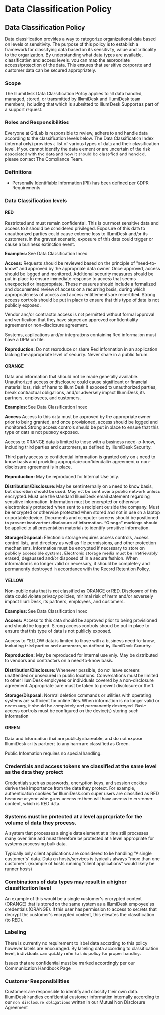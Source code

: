 # Data Classification Policy

## Data Classification Policy <a id="data-classification-policy"></a>

Data classification provides a way to categorize organizational data based on levels of sensitivity. The purpose of this policy is to establish a framework for classifying data based on its sensitivity, value and criticality to the organization. By understanding what data types are available, classification and access levels, you can map the appropriate access/protection of the data. This ensures that sensitive corporate and customer data can be secured appropriately.

### Scope <a id="scope"></a>

The IllumiDesk Data Classification Policy applies to all data handled, managed, stored, or transmitted by IllumiDesk and IllumiDesk team members, including that which is submitted to IllumiDesk Support as part of a support request.

### Roles and Responsibilities <a id="roles-and-responsibilities"></a>

Everyone at GitLab is responsible to review, adhere to and handle data according to the classification levels below. The Data Classification Index \(internal only\) provides a list of various types of data and their classification level. If you cannot identify the data element or are uncertain of the risk associated with the data and how it should be classified and handled, please contact The Compliance Team.

### Definitions <a id="definitions"></a>

* Personally Identifiable Information \(PII\) has been defined per GDPR Requirements

### Data Classification levels <a id="data-classification-levels"></a>

#### RED <a id="red"></a>

Restricted and must remain confidential. This is our most sensitive data and access to it should be considered privileged. Exposure of this data to unauthorized parties could cause extreme loss to IllumiDesk and/or its customers. In the gravest scenario, exposure of this data could trigger or cause a business extinction event.

**Examples:** See Data Classification Index

**Access:** Requests should be reviewed based on the principle of "need-to-know" and approved by the appropriate data owner. Once approved, access should be logged and monitored. Additional security measures should be put in place to ensure immediate response to access that seems unexpected or inappropriate. These measures should include a formalized and documented review of access on a recurring basis, during which appropriateness of access and access entitlements are recertified. Strong access controls should be put in place to ensure that this type of data is not publicly exposed.

Vendor and/or contractor access is not permitted without formal approval and verification that they have signed an approved confidentiality agreement or non-disclosure agreement.

Systems, applications and/or integrations containing Red information must have a DPIA on file.

**Reproduction:** Do not reproduce or share Red information in an application lacking the appropriate level of security. Never share in a public forum.

#### ORANGE <a id="orange"></a>

Data and information that should not be made generally available. Unauthorized access or disclosure could cause significant or financial material loss, risk of harm to IllumiDesk if exposed to unauthorized parties, break contractual obligations, and/or adversely impact IllumiDesk, its partners, employees, and customers.

**Examples:** See Data Classification Index

**Access** Access to this data must be approved by the appropriate owner prior to being granted, and once provisioned, access should be logged and monitored. Strong access controls should be put in place to ensure that this type of data is not publicly exposed.

Access to ORANGE data is limited to those with a business need-to-know, including third parties and customers, as defined by IllumiDesk Security.

Third party access to confidential information is granted only on a need to know basis and providing appropriate confidentiality agreement or non-disclosure agreement is in place.

**Reproduction:** May be reproduced for Internal Use only.

**Distribution/Disclosure:** May be sent internally on a need to know basis, but discretion should be used. May not be sent over a public network unless encrypted. Must use the standard IllumiDesk email statement regarding sensitive information. Information must be encrypted or otherwise electronically protected when sent to a recipient outside the company. Must be encrypted or otherwise protected when stored and not in use on a laptop or portable device. Documents and computer screens should be positioned to prevent inadvertent disclosure of information. “Orange” markings should be applied to all presentation materials to identify sensitive information.

**Storage/Disposal:** Electronic storage requires access controls, access control lists, and directory as well as file permissions, and other protection mechanisms. Information must be encrypted if necessary to store on publicly accessible systems. Electronic storage media must be irretrievably erased, degaussed and/or disposed of in a secure fashion. When information is no longer valid or necessary, it should be completely and permanently destroyed in accordance with the Record Retention Policy.

#### YELLOW <a id="yellow"></a>

Non-public data that is not classified as ORANGE or RED. Disclosure of this data could violate privacy policies, minimal risk of harm and/or adversely impact IllumiDesk, its partners, employees, and customers.

**Examples:** See Data Classification Index

**Access:** Access to this data should be approved prior to being provisioned and should be logged. Strong access controls should be put in place to ensure that this type of data is not publicly exposed.

Access to YELLOW data is limited to those with a business need-to-know, including third parties and customers, as defined by IllumiDesk Security.

**Reproduction:** May be reproduced for internal use only. May be distributed to vendors and contractors on a need-to-know basis.

**Distribution/Disclosure:** Whenever possible, do not leave screens unattended or unsecured in public locations. Conversations must be limited to other IllumiDesk employees or individuals covered by a non-disclosure agreement. Appropriate care must be taken to prevent disclosure or theft.

**Storage/Disposal:** Normal deletion commands or utilities with operating systems are sufficient for online files. When information is no longer valid or necessary, it should be completely and permanently destroyed. Basic access controls must be configured on the device\(s\) storing such information

#### GREEN <a id="green"></a>

Data and information that are publicly shareable, and do not expose IllumiDesk or its partners to any harm are classified as Green.

Public Information requires no special handling.

### Credentials and access tokens are classified at the same level as the data they protect <a id="credentials-and-access-tokens-are-classified-at-the-same-level-as-the-data-they-protect"></a>

Credentials such as passwords, encryption keys, and session cookies derive their importance from the data they protect. For example, authentication cookies for IllumiDesk.com super users are classified as RED because anyone who gains access to them will have access to customer content, which is RED data.

### Systems must be protected at a level appropriate for the volume of data they process. <a id="systems-must-be-protected-at-a-level-appropriate-for-the-volume-of-data-they-process"></a>

A system that processes a single data element at a time still processes many over time and must therefore be protected at a level appropriate for systems processing bulk data.

Typically only client applications are considered to be handling "A single customer's" data. Data on hosts/services is typically always "more than one customer". \(example of hosts running "client applications" would likely be runner hosts\)

### Combinations of data types may result in a higher classification level <a id="combinations-of-data-types-may-result-in-a-higher-classification-level"></a>

An example of this would be a single customer's encrypted content \(ORANGE\) that is stored on the same system as a IllumiDesk employee'ss credentials \(ORANGE\). If this user has permission to access to secrets that decrypt the customer's encrypted content, this elevates the classification \(to RED\).

### Labeling <a id="labeling"></a>

There is currently no requirement to label data according to this policy however labels are encouraged. By labeling data according to classification level, individuals can quickly refer to this policy for proper handing.

Issues that are confidential must be marked accordingly per our Communication Handbook Page

### Customer Responsibilities <a id="customer-responsibilities"></a>

Customers are responsible to identify and classify their own data. IllumiDesk handles confidential customer information internally according to our `non disclosure obligations` written in our Mutual Non Disclosure Agreement.

